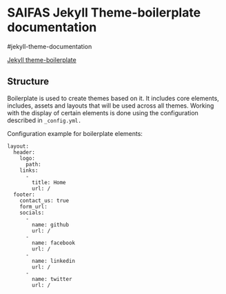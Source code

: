 # SAIFAS Jekyll Theme-boilerplate documentation

#jekyll-theme-documentation

[Jekyll theme-boilerplate](https://github.com/JekyllGO/saifas-ssg-jekyll-theme-boilerplate)

## Structure

Boilerplate is used to create themes based on it. It includes core elements, includes, assets and layouts that will be used across all themes. Working with the display of certain elements is done using the configuration described in `_config.yml.`

Configuration example for boilerplate elements:
```
layout: 
  header:
    logo:
      path: 
    links:
      -
        title: Home
        url: /
  footer:
    contact_us: true
    form_url:
    socials:
      - 
        name: github
        url: /
      -
        name: facebook
        url: /
      -
        name: linkedin
        url: /
      -
        name: twitter
        url: /
```
